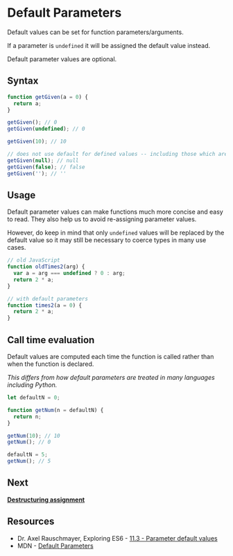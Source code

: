 # Default Parameters

Default values can be set for function parameters/arguments.

If a parameter is `undefined` it will be assigned the default value instead.

Default parameter values are optional.

## Syntax

```javascript
function getGiven(a = 0) {
  return a;
}

getGiven(); // 0
getGiven(undefined); // 0

getGiven(10); // 10

// does not use default for defined values -- including those which are falsey
getGiven(null); // null
getGiven(false); // false
getGiven(''); // ''
```

## Usage

Default parameter values can make functions much more concise and easy to read.
They also help us to avoid re-assigning parameter values.

However, do keep in mind that only `undefined` values will be replaced by the default value so it may still be necessary to coerce types in many use cases.

```javascript
// old JavaScript
function oldTimes2(arg) {
  var a = arg === undefined ? 0 : arg;
  return 2 * a;
}

// with default parameters
function times2(a = 0) {
  return 2 * a;
}
```

## Call time evaluation

Default values are computed each time the function is called rather than when the function is declared.

_This differs from how default parameters are treated in many languages including Python._

```javascript
let defaultN = 0;

function getNum(n = defaultN) {
  return n;
}

getNum(10); // 10
getNum(); // 0

defaultN = 5;
getNum(); // 5
```

## Next

__[Destructuring assignment](destructuring-assignment.md)__

## Resources

* Dr. Axel Rauschmayer, Exploring ES6 - [11.3 - Parameter default values](http://exploringjs.com/es6/ch_parameter-handling.html#sec_parameter-default-values)
* MDN - [Default Parameters](https://developer.mozilla.org/en/docs/Web/JavaScript/Reference/Functions/Default_parameters)
